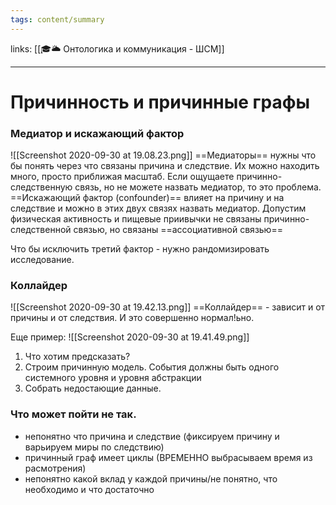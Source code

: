 ```yaml
---
tags: content/summary
---
```

links: [[🎓🌥️ Онтологика и коммуникация - ШСМ]]

---


# Причинность и причинные графы

### Медиатор и искажающий фактор
![[Screenshot 2020-09-30 at 19.08.23.png]]
==Медиаторы== нужны что бы понять через что связаны причина и следствие. Их можно находить много, просто приближая масштаб.
Если ощущаете причинно-следственную связь, но не можете назвать медиатор, то это проблема.
==Искажающий фактор (confounder)== влияет на причину и на следствие и можно в этих двух связях назвать медиатор.
Допустим физическая активность и пищевые приивычки не связаны причинно-следственной связью, но связаны ==ассоциативной связью==

Что бы исключить третий фактор - нужно рандомизировать исследование.

### Коллайдер
![[Screenshot 2020-09-30 at 19.42.13.png]]
==Коллайдеp== - зависит и от причины и от следствия.
И это совершенно нормал!ьно.

Еще пример:
![[Screenshot 2020-09-30 at 19.41.49.png]]

1. Что хотим предсказать?
2. Строим причинную модель. События должны быть одного системного уровня и уровня абстракции
3. Собрать недостающие данные.

### Что может пойти не так.
- непонятно что причина и следствие (фиксируем причину и варьируем миры по следствию)
- причинный граф имеет циклы (ВРЕМЕННО выбрасываем время из расмотрения)
- непонятно какой вклад у каждой причины/не понятно, что необходимо и что достаточно